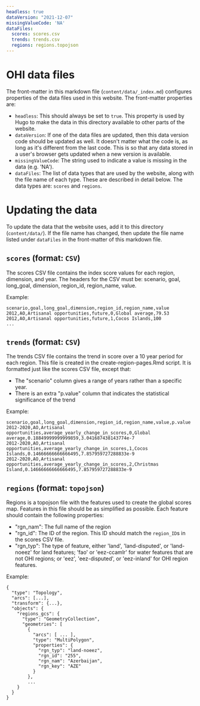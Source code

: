 ```yaml
---
headless: true
dataVersion: "2021-12-07"
missingValueCode: 'NA'
dataFiles:
  scores: scores.csv
  trends: trends.csv
  regions: regions.topojson
---
```


# OHI data files

The front-matter in this markdown file (`content/data/_index.md`) configures properties of
the data files used in this website. The front-matter properties are:

- `headless`: This should always be set to `true`. This property is used by Hugo to make
  the data in this directory available to other parts of the website.
- `dataVersion`: If one of the data files are updated, then this data version code should
  be updated as well. It doesn't matter what the code is, as long as it's different from
  the last code. This is so that any data stored in a user's browser gets updated when a
  new version is available.
- `missingValueCode`: The string used to indicate a value is missing in the data (e.g.
  'NA').
- `dataFiles`: The list of data types that are used by the website, along with the file
  name of each type. These are described in detail below. The data types are: `scores`
  and `regions`.

# Updating the data

To update the data that the website uses, add it to this directory (`content/data/`). If
the file name has changed, then update the file name listed under `dataFiles` in the
front-matter of this markdown file.

## `scores` (format: `CSV`)

The scores CSV file contains the index score values for each region, dimension, and year.
The headers for the CSV must be: scenario, goal, long_goal, dimension, region_id,
region_name, value.

Example:
```
scenario,goal,long_goal,dimension,region_id,region_name,value
2012,AO,Artisanal opportunities,future,0,Global average,79.53
2012,AO,Artisanal opportunities,future,1,Cocos Islands,100
...
```

## `trends`  (format: `CSV`)

The trends CSV file contains the trend in score over a 10 year period for each region. This file is created in the create-region-pages.Rmd script. It is formatted just like the scores CSV file, except that:
- The "scenario" column gives a range of years rather than a specific year.
- There is an extra "p.value" column that indicates the statistical significance of the trend

Example:
```
scenario,goal,long_goal,dimension,region_id,region_name,value,p.value
2012-2020,AO,Artisanal opportunities,average_yearly_change_in_scores,0,Global average,0.18849999999999859,3.041687438143774e-7
2012-2020,AO,Artisanal opportunities,average_yearly_change_in_scores,1,Cocos Islands,0.14666666666666495,7.857959727288833e-9
2012-2020,AO,Artisanal opportunities,average_yearly_change_in_scores,2,Christmas Island,0.14666666666666495,7.857959727288833e-9
```

## `regions` (format: `topojson`)

Regions is a topojson file with the features used to create the global scores map.
Features in this file should be as simplified as possible. Each feature should contain the
following properties:
- "rgn_nam": The full name of the region
- "rgn_id": The ID of the region. This ID should match the `region_ID`s in the scores CSV
  file.
- "rgn_typ": The type of feature, either 'land', 'land-disputed', or 'land-noeez' for land
  features; 'fao' or 'eez-ccamlr' for water features that are not OHI regions; or 'eez',
  'eez-disputed', or 'eez-inland' for OHI region features.

Example:

```
{
  "type": "Topology",
  "arcs": [...],
  "transform": {...},
  "objects": {
    "regions_gcs": {
      "type": "GeometryCollection",
      "geometries": [
        {
          "arcs": [ ... ],
          "type": "MultiPolygon",
          "properties": {
            "rgn_typ": "land-noeez",
            "rgn_id": "255",
            "rgn_nam": "Azerbaijan",
            "rgn_key": "AZE"
          }
        },
        ...
    }
  }
}
```
